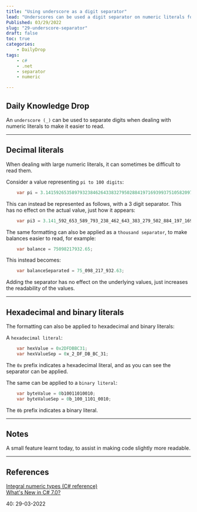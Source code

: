 ```yaml
---
title: "Using underscore as a digit separator"
lead: "Underscores can be used a digit separator on numeric literals for ease of reading"
Published: 03/29/2022
slug: "29-underscore-separator"
draft: false
toc: true
categories:
    - DailyDrop
tags:
    - c#
    - .net
    - separator
    - numeric

---
```


## Daily Knowledge Drop

An `underscore (_)` can be used to separate digits when dealing with numeric literals to make it easier to read.

---

## Decimal literals

When dealing with large numeric literals, it can sometimes be difficult to read them.

Consider a value representing `pi to 100 digits`:

``` csharp
    var pi = 3.1415926535897932384626433832795028841971693993751058209749445923078164062862089986280348253421170679;
```

This can instead be represented as follows, with a 3 digit separator. This has no effect on the actual value, just how it appears:

``` csharp
    var pi3 = 3.141_592_653_589_793_238_462_643_383_279_502_884_197_169_399_375_105_820_974_944_592_307_816_406_286_208_998_628_034_825_342_117_067_9;
```

The same formatting can also be applied as a `thousand separator`, to make balances easier to read, for example:

``` csharp
    var balance = 75098217932.65;
```

This instead becomes:

``` csharp
    var balanceSeparated = 75_098_217_932.63;
```

Adding the separator has no effect on the underlying values, just increases the readability of the values.

---

## Hexadecimal and binary literals

The formatting can also be applied to hexadecimal and binary literals:

A `hexadecimal literal`:

``` csharp
    var hexValue = 0x2DFDBBC31;
    var hexValueSep = 0x_2_DF_DB_BC_31;
```

The `0x` prefix indicates a hexadecimal literal, and as you can see the separator can be applied.

The same can be applied to a `binary literal`:

``` csharp
    var byteValue = 0b10011010010;
    var byteValueSep = 0b_100_1101_0010;
```

The `0b` prefix indicates a binary literal.

---

## Notes

A small feature learnt today, to assist in making code slightly more readable.

---

## References

[Integral numeric types (C# reference)](https://docs.microsoft.com/en-us/dotnet/csharp/language-reference/builtin-types/integral-numeric-types#integer-literals)  
[What's New in C# 7.0?](https://airbrake.io/blog/csharp/digit-separators-reference-returns-and-binary-literals)

<?# DailyDrop ?>40: 29-03-2022<?#/ DailyDrop ?>
